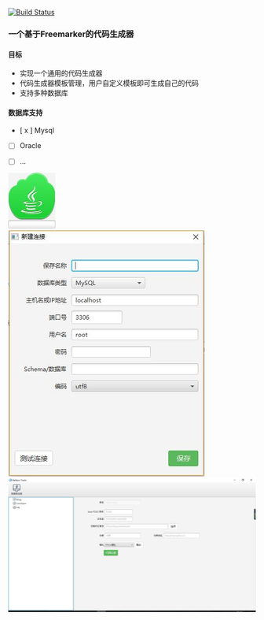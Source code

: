
[![Build Status](https://www.travis-ci.org/beldon/code-generator.svg?branch=master)](https://www.travis-ci.org/beldon/code-generator)

### 一个基于Freemarker的代码生成器

#### 目标   
* 实现一个通用的代码生成器   
* 代码生成器模板管理，用户自定义模板即可生成自己的代码   
* 支持多种数据库   

#### 数据库支持     
* [ x ] Mysql     
* [  ] Oracle    
* [  ] ... 


![启动图](./res/screenshot/1.jpg)  
![新建链接](./res/screenshot/2.jpg)  
![主界面](./res/screenshot/3.jpg)   
